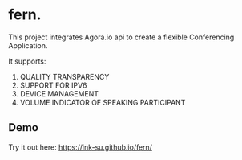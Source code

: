 # fern.

This project integrates Agora.io api to create a flexible Conferencing Application.

It supports: 
1. QUALITY TRANSPARENCY
2. SUPPORT FOR IPV6
3. DEVICE MANAGEMENT
6. VOLUME INDICATOR OF SPEAKING PARTICIPANT

## Demo
Try it out here:
https://ink-su.github.io/fern/
